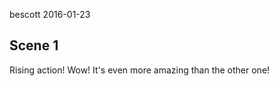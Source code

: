 
bescott 2016-01-23

Scene 1
-------

Rising action! Wow! It's even more amazing than the other one!
